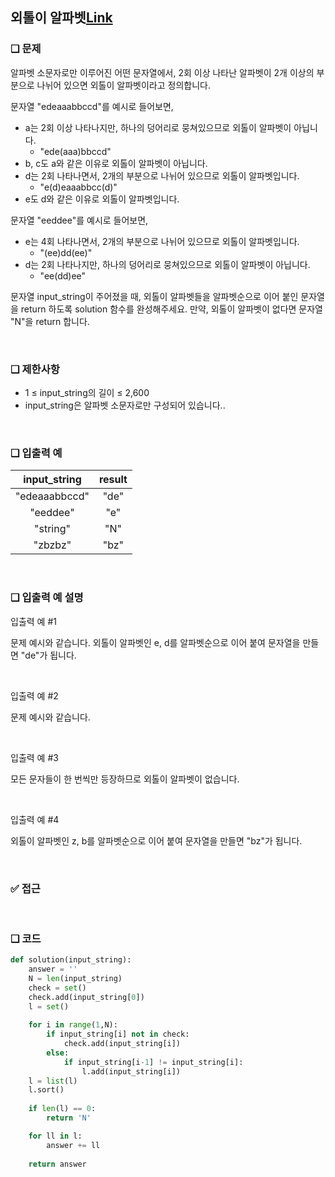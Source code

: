 ## 외톨이 알파벳[Link](https://school.programmers.co.kr/learn/courses/15008/lessons/121683)

### ❑ 문제
알파벳 소문자로만 이루어진 어떤 문자열에서, 2회 이상 나타난 알파벳이 2개 이상의 부분으로 나뉘어 있으면 외톨이 알파벳이라고 정의합니다.

문자열 "edeaaabbccd"를 예시로 들어보면,

- a는 2회 이상 나타나지만, 하나의 덩어리로 뭉쳐있으므로 외톨이 알파벳이 아닙니다.
    - "ede(aaa)bbccd"
- b, c도 a와 같은 이유로 외톨이 알파벳이 아닙니다.
- d는 2회 나타나면서, 2개의 부분으로 나뉘어 있으므로 외톨이 알파벳입니다.
    - "e(d)eaaabbcc(d)"
- e도 d와 같은 이유로 외톨이 알파벳입니다.


문자열 "eeddee"를 예시로 들어보면,

- e는 4회 나타나면서, 2개의 부분으로 나뉘어 있으므로 외톨이 알파벳입니다.
    - "(ee)dd(ee)"
- d는 2회 나타나지만, 하나의 덩어리로 뭉쳐있으므로 외톨이 알파벳이 아닙니다.
    - "ee(dd)ee"

문자열 input_string이 주어졌을 때, 외톨이 알파벳들을 알파벳순으로 이어 붙인 문자열을 return 하도록 solution 함수를 완성해주세요. 만약, 외톨이 알파벳이 없다면 문자열 "N"을 return 합니다.

<br>

### ❑ 제한사항
- 1 ≤ input_string의 길이 ≤ 2,600
- input_string은 알파벳 소문자로만 구성되어 있습니다..

<br>

### ❑ 입출력 예
| input_string | result |
|:-----------------:|:------------:|
|"edeaaabbccd"|	"de"|
|"eeddee"|	"e"|
|"string"|	"N"|
|"zbzbz"|	"bz"|


<br>

### ❑ 입출력 예 설명
입출력 예 #1

문제 예시와 같습니다.
외톨이 알파벳인 e, d를 알파벳순으로 이어 붙여 문자열을 만들면 "de"가 됩니다.

<br>

입출력 예 #2

문제 예시와 같습니다.

<br>

입출력 예 #3

모든 문자들이 한 번씩만 등장하므로 외톨이 알파벳이 없습니다.

<br>

입출력 예 #4

외톨이 알파벳인 z, b를 알파벳순으로 이어 붙여 문자열을 만들면 "bz"가 됩니다.

<br>

### ✅ 접근

<br>

### ❑ 코드
```Python
def solution(input_string):
    answer = ''
    N = len(input_string)
    check = set()
    check.add(input_string[0])
    l = set()
    
    for i in range(1,N):
        if input_string[i] not in check:
            check.add(input_string[i])
        else:
            if input_string[i-1] != input_string[i]:
                l.add(input_string[i])
    l = list(l)
    l.sort()
    
    if len(l) == 0:
        return 'N'

    for ll in l:
        answer += ll
        
    return answer

```